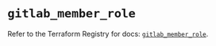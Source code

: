# `gitlab_member_role`

Refer to the Terraform Registry for docs: [`gitlab_member_role`](https://registry.terraform.io/providers/gitlabhq/gitlab/17.4.0/docs/resources/member_role).

